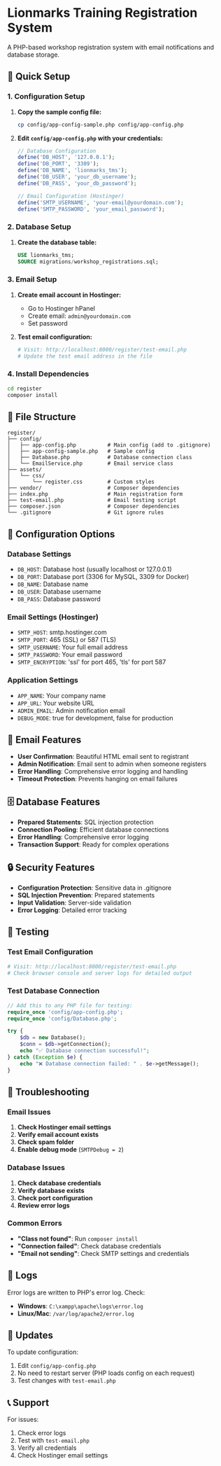 # Lionmarks Training Registration System

A PHP-based workshop registration system with email notifications and database storage.

## 🚀 Quick Setup

### 1. Configuration Setup

1. **Copy the sample config file:**

   ```bash
   cp config/app-config-sample.php config/app-config.php
   ```

2. **Edit `config/app-config.php` with your credentials:**

   ```php
   // Database Configuration
   define('DB_HOST', '127.0.0.1');
   define('DB_PORT', '3309');
   define('DB_NAME', 'lionmarks_tms');
   define('DB_USER', 'your_db_username');
   define('DB_PASS', 'your_db_password');

   // Email Configuration (Hostinger)
   define('SMTP_USERNAME', 'your-email@yourdomain.com');
   define('SMTP_PASSWORD', 'your_email_password');
   ```

### 2. Database Setup

1. **Create the database table:**
   ```sql
   USE lionmarks_tms;
   SOURCE migrations/workshop_registrations.sql;
   ```

### 3. Email Setup

1. **Create email account in Hostinger:**

   - Go to Hostinger hPanel
   - Create email: `admin@yourdomain.com`
   - Set password

2. **Test email configuration:**
   ```bash
   # Visit: http://localhost:8000/register/test-email.php
   # Update the test email address in the file
   ```

### 4. Install Dependencies

```bash
cd register
composer install
```

## 📁 File Structure

```
register/
├── config/
│   ├── app-config.php          # Main config (add to .gitignore)
│   ├── app-config-sample.php   # Sample config
│   ├── Database.php            # Database connection class
│   └── EmailService.php        # Email service class
├── assets/
│   └── css/
│       └── register.css        # Custom styles
├── vendor/                     # Composer dependencies
├── index.php                   # Main registration form
├── test-email.php              # Email testing script
├── composer.json               # Composer dependencies
└── .gitignore                  # Git ignore rules
```

## 🔧 Configuration Options

### Database Settings

- `DB_HOST`: Database host (usually localhost or 127.0.0.1)
- `DB_PORT`: Database port (3306 for MySQL, 3309 for Docker)
- `DB_NAME`: Database name
- `DB_USER`: Database username
- `DB_PASS`: Database password

### Email Settings (Hostinger)

- `SMTP_HOST`: smtp.hostinger.com
- `SMTP_PORT`: 465 (SSL) or 587 (TLS)
- `SMTP_USERNAME`: Your full email address
- `SMTP_PASSWORD`: Your email password
- `SMTP_ENCRYPTION`: 'ssl' for port 465, 'tls' for port 587

### Application Settings

- `APP_NAME`: Your company name
- `APP_URL`: Your website URL
- `ADMIN_EMAIL`: Admin notification email
- `DEBUG_MODE`: true for development, false for production

## 📧 Email Features

- **User Confirmation**: Beautiful HTML email sent to registrant
- **Admin Notification**: Email sent to admin when someone registers
- **Error Handling**: Comprehensive error logging and handling
- **Timeout Protection**: Prevents hanging on email failures

## 🗄️ Database Features

- **Prepared Statements**: SQL injection protection
- **Connection Pooling**: Efficient database connections
- **Error Handling**: Comprehensive error logging
- **Transaction Support**: Ready for complex operations

## 🔒 Security Features

- **Configuration Protection**: Sensitive data in .gitignore
- **SQL Injection Prevention**: Prepared statements
- **Input Validation**: Server-side validation
- **Error Logging**: Detailed error tracking

## 🧪 Testing

### Test Email Configuration

```bash
# Visit: http://localhost:8000/register/test-email.php
# Check browser console and server logs for detailed output
```

### Test Database Connection

```php
// Add this to any PHP file for testing:
require_once 'config/app-config.php';
require_once 'config/Database.php';

try {
    $db = new Database();
    $conn = $db->getConnection();
    echo "✅ Database connection successful!";
} catch (Exception $e) {
    echo "❌ Database connection failed: " . $e->getMessage();
}
```

## 🚨 Troubleshooting

### Email Issues

1. **Check Hostinger email settings**
2. **Verify email account exists**
3. **Check spam folder**
4. **Enable debug mode** (`SMTPDebug = 2`)

### Database Issues

1. **Check database credentials**
2. **Verify database exists**
3. **Check port configuration**
4. **Review error logs**

### Common Errors

- **"Class not found"**: Run `composer install`
- **"Connection failed"**: Check database credentials
- **"Email not sending"**: Check SMTP settings and credentials

## 📝 Logs

Error logs are written to PHP's error log. Check:

- **Windows**: `C:\xampp\apache\logs\error.log`
- **Linux/Mac**: `/var/log/apache2/error.log`

## 🔄 Updates

To update configuration:

1. Edit `config/app-config.php`
2. No need to restart server (PHP loads config on each request)
3. Test changes with `test-email.php`

## 📞 Support

For issues:

1. Check error logs
2. Test with `test-email.php`
3. Verify all credentials
4. Check Hostinger email settings
